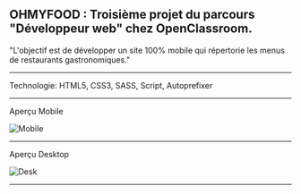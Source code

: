 OHMYFOOD : Troisième projet du parcours "Développeur web" chez OpenClassroom.
----------------------------------------------------------------------

"L'objectif est de développer un site 100% mobile qui répertorie les menus de restaurants gastronomiques."

----------------------------------------------------------------------

Technologie: HTML5, CSS3, SASS, Script, Autoprefixer

----------------------------------------------------------------------
Aperçu Mobile

![Mobile](https://user-images.githubusercontent.com/96071035/156395387-7493b851-8414-468b-9537-b6de9a335a47.png)

----------------------------------------------------------------------
Aperçu Desktop

![Desk](https://user-images.githubusercontent.com/96071035/156396399-9b379570-be60-42f8-bf19-d2e70e580b15.png)

----------------------------------------------------------------------
